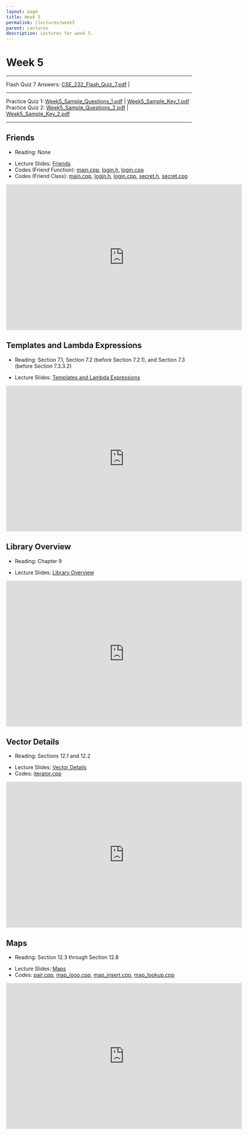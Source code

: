 ```yaml
---
layout: page
title: Week 5
permalink: /lectures/week5
parent: Lectures
description: Lectures for week 5.
---
```


# Week 5

---

Flash Quiz 7 Answers: [CSE_232_Flash_Quiz_7.pdf](../assets/week5/quizzes/CSE_232_Flash_Quiz_7.pdf) |

---

Practice Quiz 1: [Week5_Sample_Questions_1.pdf](../assets/week5/quizzes/Week5_Sample_Questions_1.pdf) | [Week5_Sample_Key_1.pdf](../assets/week5/quizzes/Week5_Sample_Key_1.pdf)
Practice Quiz 2: [Week5_Sample_Questions_2.pdf](../assets/week5/quizzes/Week5_Sample_Questions_2.pdf) | [Week5_Sample_Key_2.pdf](../assets/week5/quizzes/Week5_Sample_Key_2.pdf)

---

## Friends
* Reading: None
<!-- * [Lecture slides (Friends)](https://docs.google.com/presentation/d/1EtCWxGtGsXr5Woz5zijJugc69vr0q8NiQngVRcN9ogc/edit?usp=sharing) -->
* Lecture Slides: [Friends](../assets/week5/slides/Friends.pdf)
* Codes (Friend Function): [main.cpp](../assets/week5/codes/ff/main.cpp), [login.h](../assets/week5/codes/ff/login.h), [login.cpp](../assets/week5/codes/ff/login.cpp)
* Codes (Friend Class): [main.cpp](../assets/week5/codes/fc/main.cpp), [login.h](../assets/week5/codes/fc/login.h), [login.cpp](../assets/week5/codes/fc/login.cpp), [secret.h](../assets/week5/codes/fc/secret.h), [secret.cpp](../assets/week5/codes/fc/secret.cpp)

<div align="center">
<iframe id="kaltura_player" src="https://cdnapisec.kaltura.com/p/811482/sp/81148200/embedIframeJs/uiconf_id/27551951/partner_id/811482?iframeembed=true&playerId=kaltura_player&entry_id=1_16we9v85&flashvars[streamerType]=auto&amp;flashvars[localizationCode]=en&amp;flashvars[sideBarContainer.plugin]=true&amp;flashvars[sideBarContainer.position]=left&amp;flashvars[sideBarContainer.clickToClose]=true&amp;flashvars[chapters.plugin]=true&amp;flashvars[chapters.layout]=vertical&amp;flashvars[chapters.thumbnailRotator]=false&amp;flashvars[streamSelector.plugin]=true&amp;flashvars[EmbedPlayer.SpinnerTarget]=videoHolder&amp;flashvars[dualScreen.plugin]=true&amp;flashvars[hotspots.plugin]=1&amp;flashvars[Kaltura.addCrossoriginToIframe]=true&amp;&wid=1_j4t84nzo" width="640" height="396" allowfullscreen webkitallowfullscreen mozAllowFullScreen allow="autoplay *; fullscreen *; encrypted-media *" sandbox="allow-downloads allow-forms allow-same-origin allow-scripts allow-top-navigation allow-pointer-lock allow-popups allow-modals allow-orientation-lock allow-popups-to-escape-sandbox allow-presentation allow-top-navigation-by-user-activation" frameborder="0" title="CSE 232 - Friends"></iframe>
</div>

## Templates and Lambda Expressions
* Reading: Section 7.1, Section 7.2 (before Section 7.2.1), and Section 7.3 (before Section 7.3.3.2)
<!-- * [Lecture slides (Templates and Parameterized Types)](https://docs.google.com/presentation/d/112G5trb9Jxa2R5WCDJhKgOKz5U-f8tNao3GpMXnz9aM/edit?usp=sharing) -->
* Lecture Slides: [Templates and Lambda Expressions](../assets/week5/slides/Templates%20and%20Lambda%20Expressions.pdf)

<div align="center">
<iframe id="kaltura_player" src="https://cdnapisec.kaltura.com/p/811482/sp/81148200/embedIframeJs/uiconf_id/27551951/partner_id/811482?iframeembed=true&playerId=kaltura_player&entry_id=1_jfb4ofea&flashvars[streamerType]=auto&amp;flashvars[localizationCode]=en&amp;flashvars[sideBarContainer.plugin]=true&amp;flashvars[sideBarContainer.position]=left&amp;flashvars[sideBarContainer.clickToClose]=true&amp;flashvars[chapters.plugin]=true&amp;flashvars[chapters.layout]=vertical&amp;flashvars[chapters.thumbnailRotator]=false&amp;flashvars[streamSelector.plugin]=true&amp;flashvars[EmbedPlayer.SpinnerTarget]=videoHolder&amp;flashvars[dualScreen.plugin]=true&amp;flashvars[hotspots.plugin]=1&amp;flashvars[Kaltura.addCrossoriginToIframe]=true&amp;&wid=1_kosqw5xo" width="640" height="396" allowfullscreen webkitallowfullscreen mozAllowFullScreen allow="autoplay *; fullscreen *; encrypted-media *" sandbox="allow-downloads allow-forms allow-same-origin allow-scripts allow-top-navigation allow-pointer-lock allow-popups allow-modals allow-orientation-lock allow-popups-to-escape-sandbox allow-presentation allow-top-navigation-by-user-activation" frameborder="0" title="CSE 232 - Templates and Lambda Expressions"></iframe>
</div>

## Library Overview
* Reading: Chapter 9
<!-- * [Lecture slides (Library Overview)](https://docs.google.com/presentation/d/1IwrcXqnzcN0d7rnmT7vc8xQpvkvhh-uDxN4Uw4GXNi4/edit?usp=sharing) -->
* Lecture Slides: [Library Overview](../assets/week5/slides/Library%20Overview.pdf)

<div align="center">
<iframe id="kaltura_player" src="https://cdnapisec.kaltura.com/p/811482/sp/81148200/embedIframeJs/uiconf_id/27551951/partner_id/811482?iframeembed=true&playerId=kaltura_player&entry_id=1_v7pw3k64&flashvars[streamerType]=auto&amp;flashvars[localizationCode]=en&amp;flashvars[sideBarContainer.plugin]=true&amp;flashvars[sideBarContainer.position]=left&amp;flashvars[sideBarContainer.clickToClose]=true&amp;flashvars[chapters.plugin]=true&amp;flashvars[chapters.layout]=vertical&amp;flashvars[chapters.thumbnailRotator]=false&amp;flashvars[streamSelector.plugin]=true&amp;flashvars[EmbedPlayer.SpinnerTarget]=videoHolder&amp;flashvars[dualScreen.plugin]=true&amp;flashvars[hotspots.plugin]=1&amp;flashvars[Kaltura.addCrossoriginToIframe]=true&amp;&wid=1_y2y3fpor" width="640" height="396" allowfullscreen webkitallowfullscreen mozAllowFullScreen allow="autoplay *; fullscreen *; encrypted-media *" sandbox="allow-downloads allow-forms allow-same-origin allow-scripts allow-top-navigation allow-pointer-lock allow-popups allow-modals allow-orientation-lock allow-popups-to-escape-sandbox allow-presentation allow-top-navigation-by-user-activation" frameborder="0" title="CSE 232 - Library Overview"></iframe>
</div>

## Vector Details
* Reading: Sections 12.1 and 12.2
<!-- * [Lecture slides (Vector Details)](https://docs.google.com/presentation/d/1SFyNC08rkyYQalLXgsvhiv3eQCFX-LJjWpMG-XHKpdg/edit?usp=sharing) -->
* Lecture Slides: [Vector Details](../assets/week5/slides/Vector%20Details.pdf)
* Codes: [iterator.cpp](../assets/week5/codes/iterator.cpp)

<div align="center">
<iframe id="kaltura_player" src="https://cdnapisec.kaltura.com/p/811482/sp/81148200/embedIframeJs/uiconf_id/27551951/partner_id/811482?iframeembed=true&playerId=kaltura_player&entry_id=1_sub8argx&flashvars[streamerType]=auto&amp;flashvars[localizationCode]=en&amp;flashvars[sideBarContainer.plugin]=true&amp;flashvars[sideBarContainer.position]=left&amp;flashvars[sideBarContainer.clickToClose]=true&amp;flashvars[chapters.plugin]=true&amp;flashvars[chapters.layout]=vertical&amp;flashvars[chapters.thumbnailRotator]=false&amp;flashvars[streamSelector.plugin]=true&amp;flashvars[EmbedPlayer.SpinnerTarget]=videoHolder&amp;flashvars[dualScreen.plugin]=true&amp;flashvars[hotspots.plugin]=1&amp;flashvars[Kaltura.addCrossoriginToIframe]=true&amp;&wid=1_el4efteq" width="640" height="396" allowfullscreen webkitallowfullscreen mozAllowFullScreen allow="autoplay *; fullscreen *; encrypted-media *" sandbox="allow-downloads allow-forms allow-same-origin allow-scripts allow-top-navigation allow-pointer-lock allow-popups allow-modals allow-orientation-lock allow-popups-to-escape-sandbox allow-presentation allow-top-navigation-by-user-activation" frameborder="0" title="CSE 232 - Vector Details"></iframe>
</div>

## Maps
* Reading: Section 12.3 through Section 12.8
<!-- * [Lecture slides (Maps)](https://docs.google.com/presentation/d/1a-2cYXl0kjCLFDRcj46tc32BbHiVBd9bD_aXyOo6Xl4/edit?usp=sharing) -->
* Lecture Slides: [Maps](../assets/week5/slides/Maps.pdf)
* Codes: [pair.cpp](../assets/week5/codes/pair.cpp), [map_loop.cpp](../assets/week5/codes/map_loop.cpp), [map_insert.cpp](../assets/week5/codes/map_insert.cpp), [map_lookup.cpp](../assets/week5/codes/map_lookup.cpp)

<div align="center">
<iframe id="kaltura_player" src="https://cdnapisec.kaltura.com/p/811482/sp/81148200/embedIframeJs/uiconf_id/27551951/partner_id/811482?iframeembed=true&playerId=kaltura_player&entry_id=1_qryatotr&flashvars[streamerType]=auto&amp;flashvars[localizationCode]=en&amp;flashvars[sideBarContainer.plugin]=true&amp;flashvars[sideBarContainer.position]=left&amp;flashvars[sideBarContainer.clickToClose]=true&amp;flashvars[chapters.plugin]=true&amp;flashvars[chapters.layout]=vertical&amp;flashvars[chapters.thumbnailRotator]=false&amp;flashvars[streamSelector.plugin]=true&amp;flashvars[EmbedPlayer.SpinnerTarget]=videoHolder&amp;flashvars[dualScreen.plugin]=true&amp;flashvars[hotspots.plugin]=1&amp;flashvars[Kaltura.addCrossoriginToIframe]=true&amp;&wid=1_lizeyma5" width="640" height="396" allowfullscreen webkitallowfullscreen mozAllowFullScreen allow="autoplay *; fullscreen *; encrypted-media *" sandbox="allow-downloads allow-forms allow-same-origin allow-scripts allow-top-navigation allow-pointer-lock allow-popups allow-modals allow-orientation-lock allow-popups-to-escape-sandbox allow-presentation allow-top-navigation-by-user-activation" frameborder="0" title="CSE 232 - Maps"></iframe>
</div>
